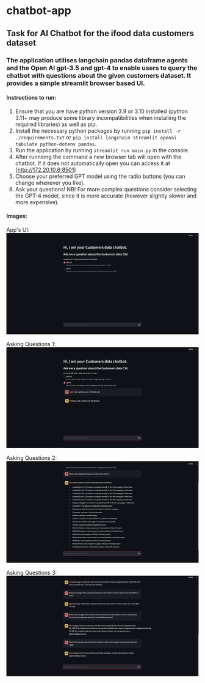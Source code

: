 # chatbot-app
## Task for AI Chatbot for the ifood data customers dataset
### The application utilises langchain pandas dataframe agents and the Open AI gpt-3.5 and gpt-4 to enable users to query the chatbot with questions about the given customers dataset. It provides a simple streamlit browser based UI.

#### Instructions to run:
1. Ensure that you are have python version 3.9 or 3.10 installed (python 3.11+ may produce some library incompatibilities when installing the required libraries) as well as pip.
2. Install the necessary python packages by running `pip install -r ./requirements.txt` or `pip install langchain streamlit openai tabulate python-dotenv pandas`.
3. Run the application by running `streamlit run main.py` in the console.
4. After runninng the command a new browser tab will open with the chatbot. If it does not automatically open you can access it at [http://172.20.10.6:8501]
5. Choose your preferred GPT model using the radio buttons (you can change whenever you like).
6. Ask your questions! NB! For more complex questions consider selecting the GPT-4 model, since it is more accurate (however slightly slower and more expensive).

#### Images:
App's UI: 
![alt text](https://github.com/aleksandar-ruskov/chatbot-app/blob/main/screenshots/app-screenshot-1.png "Apps UI")

Asking Questions 1:
![alt text](https://github.com/aleksandar-ruskov/chatbot-app/blob/main/screenshots/app-screenshot-2.png "Asking questions 1")

Asking Questions 2:
![alt text](https://github.com/aleksandar-ruskov/chatbot-app/blob/main/screenshots/app-screenshot-3.png "Asking questions 2")

Asking Questions 3:
![alt text](https://github.com/aleksandar-ruskov/chatbot-app/blob/main/screenshots/app-screenshot-4.png "Asking questions 3")
